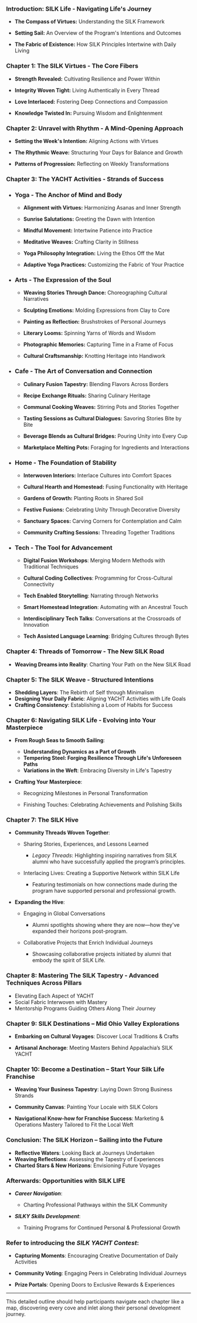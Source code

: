 
### Introduction: SILK Life - Navigating Life's Journey

- **The Compass of Virtues:** Understanding the SILK Framework

- **Setting Sail:** An Overview of the Program's Intentions and Outcomes

- **The Fabric of Existence:** How SILK Principles Intertwine with Daily Living

### Chapter 1: The SILK Virtues - The Core Fibers

- **Strength Revealed:** Cultivating Resilience and Power Within

- **Integrity Woven Tight:** Living Authentically in Every Thread

- **Love Interlaced:** Fostering Deep Connections and Compassion

- **Knowledge Twisted In:** Pursuing Wisdom and Enlightenment

### Chapter 2: Unravel with Rhythm - A Mind-Opening Approach

- **Setting the Week's Intention:** Aligning Actions with Virtues

- **The Rhythmic Weave:** Structuring Your Days for Balance and Growth

- **Patterns of Progression:** Reflecting on Weekly Transformations

### Chapter 3: The YACHT Activities - Strands of Success

- ### Yoga - The Anchor of Mind and Body

     - **Alignment with Virtues:** Harmonizing Asanas and Inner Strength

     - **Sunrise Salutations:** Greeting the Dawn with Intention

     - **Mindful Movement:** Intertwine Patience into Practice

     - **Meditative Weaves:** Crafting Clarity in Stillness

     - **Yoga Philosophy Integration:** Living the Ethos Off the Mat

     - **Adaptive Yoga Practices:** Customizing the Fabric of Your Practice

- ### Arts - The Expression of the Soul

     - **Weaving Stories Through Dance:** Choreographing Cultural Narratives

     - **Sculpting Emotions:** Molding Expressions from Clay to Core

     - **Painting as Reflection:** Brushstrokes of Personal Journeys

     - **Literary Looms:** Spinning Yarns of Words and Wisdom

     - **Photographic Memories:** Capturing Time in a Frame of Focus

     - **Cultural Craftsmanship:** Knotting Heritage into Handiwork

- ### Cafe - The Art of Conversation and Connection

     - **Culinary Fusion Tapestry:** Blending Flavors Across Borders

     - **Recipe Exchange Rituals:** Sharing Culinary Heritage

     - **Communal Cooking Weaves:** Stirring Pots and Stories Together

     - **Tasting Sessions as Cultural Dialogues:** Savoring Stories Bite by Bite

     - **Beverage Blends as Cultural Bridges:** Pouring Unity into Every Cup

     - **Marketplace Melting Pots:** Foraging for Ingredients and Interactions

- ### Home - The Foundation of Stability

     - **Interwoven Interiors:** Interlace Cultures into Comfort Spaces

     - **Cultural Hearth and Homestead:** Fusing Functionality with Heritage

     - **Gardens of Growth:** Planting Roots in Shared Soil

     - **Festive Fusions:** Celebrating Unity Through Decorative Diversity

     - **Sanctuary Spaces:** Carving Corners for Contemplation and Calm

     - **Community Crafting Sessions:** Threading Together Traditions

- ### Tech - The Tool for Advancement

     - **Digital Fusion Workshops**: Merging Modern Methods with Traditional Techniques

     - **Cultural Coding Collectives**: Programming for Cross-Cultural Connectivity

     - **Tech Enabled Storytelling**: Narrating through Networks

     - **Smart Homestead Integration**: Automating with an Ancestral Touch

     - **Interdisciplinary Tech Talks**: Conversations at the Crossroads of Innovation

     - **Tech Assisted Language Learning**: Bridging Cultures through Bytes
### Chapter 4: Threads of Tomorrow - The New SILK Road
  
  - **Weaving Dreams into Reality**: Charting Your Path on the New SILK Road

### Chapter 5: The SILK Weave - Structured Intentions
- **Shedding Layers**: The Rebirth of Self through Minimalism
- **Designing Your Daily Fabric**: Aligning YACHT Activities with Life Goals
- **Crafting Consistency**: Establishing a Loom of Habits for Success

### Chapter 6: Navigating SILK Life - Evolving into Your Masterpiece

- **From Rough Seas to Smooth Sailing**:
     -  **Understanding Dynamics as a Part of Growth**
     - **Tempering Steel: Forging Resilience Through Life's Unforeseen Paths** 
     -  **Variations in the Weft**: Embracing Diversity in Life's Tapestry

- **Crafting Your Masterpiece**:

     - Recognizing Milestones in Personal Transformation

     - Finishing Touches: Celebrating Achievements and Polishing Skills

### Chapter 7: The SILK Hive

- **Community Threads Woven Together**:

     - Sharing Stories, Experiences, and Lessons Learned
         - _Legacy Threads_: Highlighting inspiring narratives from SILK alumni who have successfully applied the program’s principles.

     - Interlacing Lives: Creating a Supportive Network within SILK Life
         - Featuring testimonials on how connections made during the program have supported personal and professional growth.

- **Expanding the Hive**:

     - Engaging in Global Conversations
         - Alumni spotlights showing where they are now—how they've expanded their horizons post-program.

     - Collaborative Projects that Enrich Individual Journeys
         - Showcasing collaborative projects initiated by alumni that embody the spirit of SILK Life.

### Chapter 8: Mastering The SILK Tapestry - Advanced Techniques Across Pillars
  - Elevating Each Aspect of YACHT
  - Social Fabric Interwoven with Mastery 
  - Mentorship Programs Guiding Others Along Their Journey

### Chapter 9: SILK Destinations – Mid Ohio Valley Explorations 

- **Embarking on Cultural Voyages**: Discover Local Traditions & Crafts

- **Artisanal Anchorage**: Meeting Masters Behind Appalachia’s SILK YACHT

### Chapter 10: Become a Destination – Start Your Silk Life Franchise

- **Weaving Your Business Tapestry**: Laying Down Strong Business Strands

- **Community Canvas**: Painting Your Locale with SILK Colors

- **Navigational Know-how for Franchise Success**: Marketing & Operations Mastery Tailored to Fit the Local Weft

### Conclusion: The SILK Horizon – Sailing into the Future

- **Reflective Waters**: Looking Back at Journeys Undertaken
- **Weaving Reflections**: Assessing the Tapestry of Experiences
- **Charted Stars & New Horizons**: Envisioning Future Voyages

### Afterwards: Opportunities with SILK LIFE

- ***Career Navigation***:

     -  Charting Professional Pathways within the SILK Community

- ***SILKY Skills Development***:

     -  Training Programs for Continued Personal & Professional Growth

### Refer to introducing the ***SILK YACHT Contest***:

- **Capturing Moments**: Encouraging Creative Documentation of Daily Activities

- **Community Voting**: Engaging Peers in Celebrating Individual Journeys

- **Prize Portals**: Opening Doors to Exclusive Rewards & Experiences

---

This detailed outline should help participants navigate each chapter like a map, discovering every cove and inlet along their personal development journey.


